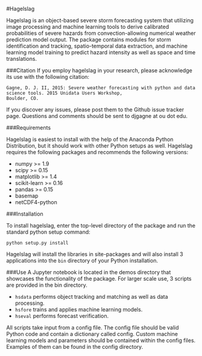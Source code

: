 #Hagelslag

Hagelslag is an object-based severe storm forecasting system that utilizing image processing and machine learning tools
to derive calibrated probabilities of severe hazards from convection-allowing numerical weather prediction model output.
The package contains modules for storm identification and tracking, spatio-temporal data extraction, and 
machine learning model training to predict hazard intensity as well as space and time translations.

###Citation
If you employ hagelslag in your research, please acknowledge its use with the following citation:
    
    Gagne, D. J. II, 2015: Severe weather forecasting with python and data science tools. 2015 Unidata Users Workshop,
    Boulder, CO.

If you discover any issues, please post them to the Github issue tracker page. Questions and comments should be sent to
djgagne at ou dot edu.

###Requirements

Hagelslag is easiest to install with the help of the Anaconda Python Distribution, but it should work with other
Python setups as well. Hagelslag requires the following packages and recommends the following versions:

* numpy >= 1.9
* scipy >= 0.15
* matplotlib >= 1.4
* scikit-learn >= 0.16
* pandas >= 0.15
* basemap
* netCDF4-python

###Installation

To install hagelslag, enter the top-level directory of the package and run the standard python setup command: 

    python setup.py install

Hagelslag will install the libraries in site-packages and will also install 3 applications into the `bin` directory
of your Python installation.

###Use
A Jupyter notebook is located in the demos directory that showcases the functionality of the package. For larger scale 
use, 3 scripts are provided in the bin directory. 

* `hsdata` performs object tracking and matching as well as data processing.
* `hsfore` trains and applies machine learning models.
* `hseval` performs forecast verification.

All scripts take input from a config file. The config file should be valid Python code and contain a dictionary called
config. Custom machine learning models and parameters should be contained within the config files. Examples of them can
be found in the config directory.